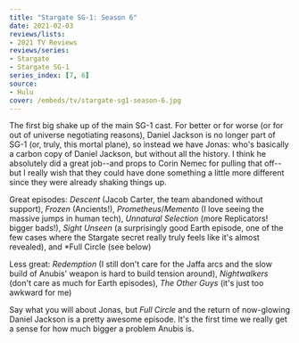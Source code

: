 ```yaml
---
title: "Stargate SG-1: Season 6"
date: 2021-02-03
reviews/lists:
- 2021 TV Reviews
reviews/series:
- Stargate
- Stargate SG-1
series_index: [7, 6]
source:
- Hulu
cover: /embeds/tv/stargate-sg1-season-6.jpg
---
```

The first big shake up of the main SG-1 cast. For better or for worse (or for out of universe negotiating reasons), Daniel Jackson is no longer part of SG-1 (or, truly, this mortal plane), so instead we have Jonas: who's basically a carbon copy of Daniel Jackson, but without all the history. I think he absolutely did a great job--and props to Corin Nemec for pulling that off--but I really wish that they could have done something a little more different since they were already shaking things up.

Great episodes: *Descent* (Jacob Carter, the team abandoned without support), *Frozen* (Ancients!), *Prometheus*/*Memento* (I love seeing the massive jumps in human tech), *Unnatural Selection* (more Replicators! bigger bads!), *Sight Unseen* (a surprisingly good Earth episode, one of the few cases where the Stargate secret really truly feels like it's almost revealed), and *Full Circle (see below)

Less great: *Redemption* (I still don't care for the Jaffa arcs and the slow build of Anubis' weapon is hard to build tension around), *Nightwalkers* (don't care as much for Earth episodes), *The Other Guys* (it's just too awkward for me)

Say what you will about Jonas, but *Full Circle* and the return of now-glowing Daniel Jackson is a pretty awesome episode. It's the first time we really get a sense for how much bigger a problem Anubis is. 